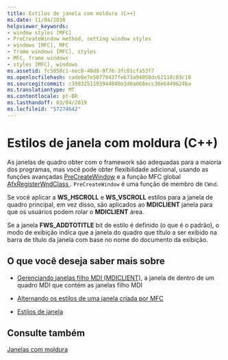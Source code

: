 ```yaml
---
title: Estilos de janela com moldura (C++)
ms.date: 11/04/2016
helpviewer_keywords:
- window styles [MFC]
- PreCreateWindow method, setting window styles
- windows [MFC], MFC
- frame windows [MFC], styles
- MFC, frame windows
- styles [MFC], windows
ms.assetid: fc5058c1-eec8-48d8-9f76-3fc01cfa53f7
ms.openlocfilehash: cade8e7e50779437feb73a94058dc62118c03c10
ms.sourcegitcommit: c3093251193944840e3d0a068ecc30e6449624ba
ms.translationtype: MT
ms.contentlocale: pt-BR
ms.lasthandoff: 03/04/2019
ms.locfileid: "57274642"
---
```

# <a name="frame-window-styles-c"></a>Estilos de janela com moldura (C++)

As janelas de quadro obter com o framework são adequadas para a maioria dos programas, mas você pode obter flexibilidade adicional, usando as funções avançadas [PreCreateWindow](../mfc/reference/cwnd-class.md#precreatewindow) e a função MFC global [AfxRegisterWndClass ](../mfc/reference/application-information-and-management.md#afxregisterwndclass). `PreCreateWindow` é uma função de membro de `CWnd`.

Se você aplicar a **WS_HSCROLL** e **WS_VSCROLL** estilos para a janela de quadro principal, em vez disso, são aplicados ao **MDICLIENT** janela para que os usuários podem rolar o **MDICLIENT** área.

Se a janela **FWS_ADDTOTITLE** bit de estilo é definido (o que é o padrão), o modo de exibição indica que a janela do quadro que título a ser exibido na barra de título da janela com base no nome do documento da exibição.

## <a name="what-do-you-want-to-know-more-about"></a>O que você deseja saber mais sobre

- [Gerenciando janelas filho MDI (MDICLIENT)](../mfc/managing-mdi-child-windows.md), a janela de dentro de um quadro MDI que contém as janelas filho MDI

- [Alternando os estilos de uma janela criada por MFC](../mfc/changing-the-styles-of-a-window-created-by-mfc.md)

- [Estilos de janela](../mfc/reference/styles-used-by-mfc.md#window-styles)

## <a name="see-also"></a>Consulte também

[Janelas com moldura](../mfc/frame-windows.md)
